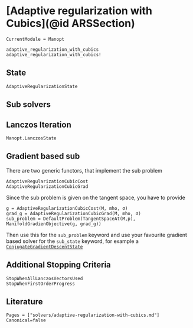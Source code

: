 # [Adaptive regularization with Cubics](@id ARSSection)



```@meta
CurrentModule = Manopt
```

```@docs
adaptive_regularization_with_cubics
adaptive_regularization_with_cubics!
```

## State

```@docs
AdaptiveRegularizationState
```

## Sub solvers

## Lanczos Iteration

```@docs
Manopt.LanczosState
```

## Gradient based sub

There are two generic functors, that implement the sub problem

```@docs
AdaptiveRegularizationCubicCost
AdaptiveRegularizationCubicGrad
```

Since the sub problem is given on the tangent space, you have to provide

```
g = AdaptiveRegularizationCubicCost(M, mho, σ)
grad_g = AdaptiveRegularizationCubicGrad(M, mho, σ)
sub_problem = DefaultProblem(TangentSpaceAt(M,p), ManifoldGradienObjective(g, grad_g))
```

Then use this for the `sub_problem` keyword
and use your favourite gradient based solver for the `sub_state` keyword, for example a
[`ConjugateGradientDescentState`](@ref)

## Additional Stopping Criteria

```@docs
StopWhenAllLanczosVectorsUsed
StopWhenFirstOrderProgress
```

## Literature

```@bibliography
Pages = ["solvers/adaptive-regularization-with-cubics.md"]
Canonical=false
```